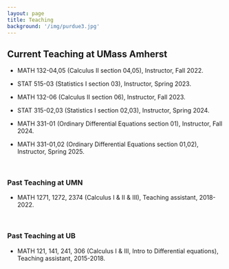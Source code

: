 ```yaml
---
layout: page
title: Teaching
background: '/img/purdue3.jpg'
---
```


## Current Teaching at UMass Amherst

* MATH 132-04,05 (Calculus II section 04,05), Instructor, Fall 2022.

* STAT 515-03 (Statistics I section 03), Instructor, Spring 2023.

* MATH 132-06 (Calculus II section 06), Instructor, Fall 2023.

* STAT 315-02,03 (Statistics I section 02,03), Instructor, Spring 2024.

* MATH 331-01 (Ordinary Differential Equations section 01), Instructor, Fall 2024.

* MATH 331-01,02 (Ordinary Differential Equations section 01,02), Instructor, Spring 2025.

<br/>

### Past Teaching at UMN

* MATH 1271, 1272, 2374 (Calculus I & II & III), Teaching assistant, 2018-2022.


<br/>

### Past Teaching at UB

* MATH 121, 141, 241, 306 (Calculus I & III, Intro to Differential equations), Teaching assistant, 2015-2018.



